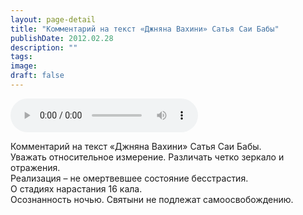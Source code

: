 ```yaml
---
layout: page-detail
title: "Комментарий на текст «Джняна Вахини» Сатья Саи Бабы"
publishDate: 2012.02.28
description: ""
tags:
image:
draft: false
---
```


<audio title="2012.02.28 - Комментарий на текст «Джняна Вахини» Сатья Саи Бабы.mp3" src="/upload/iblock/889/889f404c40aec5ed9e6798fafb7e8749.mp3" controls=""></audio>

 Комментарий на текст «Джняна Вахини» Сатья Саи Бабы.  
 Уважать относительное измерение. Различать четко зеркало и отражения.  
 Реализация – не омертвевшее состояние бесстрастия.  
 О стадиях нарастания 16 кала.  
 Осознанность ночью. Святыни не подлежат самоосвобождению.  

  
